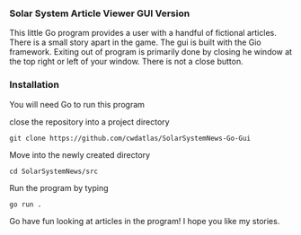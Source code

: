 ### Solar System Article Viewer GUI Version
This little Go program provides a user with a handful of fictional
articles. There is a small story apart in the game. 
The gui is built with the Gio framework. 
Exiting out of program is primarily done by closing he window
at the top right or left of your window. There is not a
close button.

### Installation
You will need Go to run this program

close the repository into a project directory
```shell script
git clone https://github.com/cwdatlas/SolarSystemNews-Go-Gui
```

Move into the newly created directory
```shell script
cd SolarSystemNews/src
```

Run the program by typing
```shell script
go run .
```

Go have fun looking at articles in the program! I hope you like my stories.